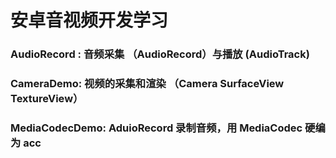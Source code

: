 # 安卓音视频开发学习

### AudioRecord :  音频采集 （AudioRecord）与播放  (AudioTrack)
### CameraDemo:  视频的采集和渲染 （Camera  SurfaceView  TextureView）
### MediaCodecDemo: AduioRecord 录制音频，用 MediaCodec 硬编为 acc
